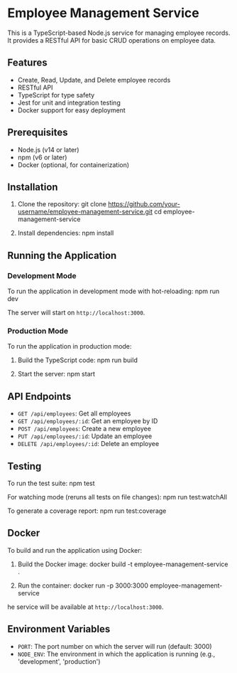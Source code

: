 # Employee Management Service

This is a TypeScript-based Node.js service for managing employee records. It provides a RESTful API for basic CRUD operations on employee data.

## Features

- Create, Read, Update, and Delete employee records
- RESTful API
- TypeScript for type safety
- Jest for unit and integration testing
- Docker support for easy deployment

## Prerequisites

- Node.js (v14 or later)
- npm (v6 or later)
- Docker (optional, for containerization)

## Installation

1. Clone the repository:
    git clone https://github.com/your-username/employee-management-service.git
    cd employee-management-service

2. Install dependencies:
    npm install

## Running the Application

### Development Mode

To run the application in development mode with hot-reloading:
    npm run dev

The server will start on `http://localhost:3000`.

### Production Mode

To run the application in production mode:

1. Build the TypeScript code:
    npm run build

2. Start the server:
    npm start

## API Endpoints

- `GET /api/employees`: Get all employees
- `GET /api/employees/:id`: Get an employee by ID
- `POST /api/employees`: Create a new employee
- `PUT /api/employees/:id`: Update an employee
- `DELETE /api/employees/:id`: Delete an employee

## Testing

To run the test suite:
    npm test

For watching mode (reruns all tests on file changes):
npm run test:watchAll

To generate a coverage report:
    npm run test:coverage

## Docker

To build and run the application using Docker:

1. Build the Docker image:
    docker build -t employee-management-service .

2. Run the container:
    docker run -p 3000:3000 employee-management-service

he service will be available at `http://localhost:3000`.

## Environment Variables

- `PORT`: The port number on which the server will run (default: 3000)
- `NODE_ENV`: The environment in which the application is running (e.g., 'development', 'production')





